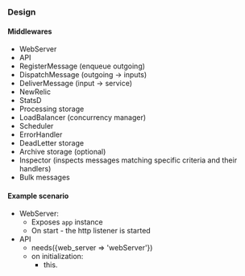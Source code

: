 ### Design

#### Middlewares

- WebServer
- API
- RegisterMessage (enqueue outgoing)
- DispatchMessage (outgoing -> inputs)
- DeliverMessage (input -> service)
- NewRelic
- StatsD
- Processing storage
- LoadBalancer (concurrency manager)
- Scheduler
- ErrorHandler
- DeadLetter storage
- Archive storage (optional)
- Inspector (inspects messages matching specific criteria and their handlers)
- Bulk messages

#### Example scenario

- WebServer:
  - Exposes `app` instance
  - On start - the http listener is started
- API
  - needs({web_server => 'webServer'})
  - on initialization:
    - this.
